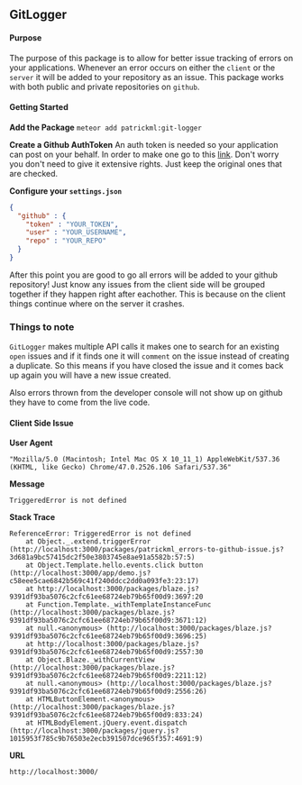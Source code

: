 ## GitLogger ##

#### Purpose ####
The purpose of this package is to allow for better issue tracking of errors on your applications. Whenever an error occurs on either the `client` or the `server` it will be added to your repository as an issue. This package works with both public and private repositories on `github`.

#### Getting Started ####
**Add the Package**
`meteor add patrickml:git-logger`

**Create a Github AuthToken**
An auth token is needed so your application can post on your behalf. In order to make one go to this [link](https://github.com/settings/tokens/new?description=GitLogger). Don't worry you don't need to give it extensive rights. Just keep the original ones that are checked.

**Configure your `settings.json`**
```json
{
  "github" : {
    "token" : "YOUR_TOKEN",
    "user" : "YOUR_USERNAME",
    "repo" : "YOUR_REPO"
  }
}
```

After this point you are good to go all errors will be added to your github repository! Just know any issues from the client side will be grouped together if they happen right after eachother. This is because on the client things continue where on the server it crashes.

### Things to note ###
`GitLogger` makes multiple API calls it makes one to search for an existing `open` issues and if it finds one it will `comment` on the issue instead of creating a duplicate. So this means if you have closed the issue and it comes back up again you will have a new issue created.

Also errors thrown from the developer console will not show up on github they have to come from the live code.

#### Client Side Issue ####

**User Agent**
```
"Mozilla/5.0 (Macintosh; Intel Mac OS X 10_11_1) AppleWebKit/537.36 (KHTML, like Gecko) Chrome/47.0.2526.106 Safari/537.36"
```

**Message**
```
TriggeredError is not defined
```
**Stack Trace**
```
ReferenceError: TriggeredError is not defined
    at Object._.extend.triggerError (http://localhost:3000/packages/patrickml_errors-to-github-issue.js?3d681a9bc57415dc2f50e3803745e8ae91a5582b:57:5)
    at Object.Template.hello.events.click button (http://localhost:3000/app/demo.js?c58eee5cae6842b569c41f240ddcc2dd0a093fe3:23:17)
    at http://localhost:3000/packages/blaze.js?9391df93ba5076c2cfc61ee68724eb79b65f00d9:3697:20
    at Function.Template._withTemplateInstanceFunc (http://localhost:3000/packages/blaze.js?9391df93ba5076c2cfc61ee68724eb79b65f00d9:3671:12)
    at null.<anonymous> (http://localhost:3000/packages/blaze.js?9391df93ba5076c2cfc61ee68724eb79b65f00d9:3696:25)
    at http://localhost:3000/packages/blaze.js?9391df93ba5076c2cfc61ee68724eb79b65f00d9:2557:30
    at Object.Blaze._withCurrentView (http://localhost:3000/packages/blaze.js?9391df93ba5076c2cfc61ee68724eb79b65f00d9:2211:12)
    at null.<anonymous> (http://localhost:3000/packages/blaze.js?9391df93ba5076c2cfc61ee68724eb79b65f00d9:2556:26)
    at HTMLButtonElement.<anonymous> (http://localhost:3000/packages/blaze.js?9391df93ba5076c2cfc61ee68724eb79b65f00d9:833:24)
    at HTMLBodyElement.jQuery.event.dispatch (http://localhost:3000/packages/jquery.js?1015953f785c9b76503e2ecb391507dce965f357:4691:9)
```
**URL**
```
http://localhost:3000/
```
